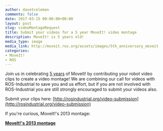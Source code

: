 ```yaml
---
author: davetcoleman
comments: false
date: 2017-03-15 00:00:00+00:00
layout: post
slug: videoMontageRequest
title: Submit your videos for a 5 year MoveIt! video montage
description: MoveIt! is 5 years old!
media_type: image
media_link: http://moveit.ros.org/assets/images/5th_anniversary_moveit.png
categories:
- MoveIt!
- ROS
---
```


Join us in celebrating [5 years](https://github.com/ros-planning/moveit/commit/206e93c555a6ddcdbe826809c30b90b89bbb52d8) of MoveIt! by contributing your robot video clips to create a video montage! We are combining our call for videos with ROS-Industrial to save you and us effort, but if you are not involved with ROS-Industrial you are still strongly encouraged to submit your videos also.

Submit your clips here: [http://rosindustrial.org/video-submission](http://rosindustrial.org/video-submission)

If you're curious, MoveIt!'s 2013 montage:

**[MoveIt!'s 2013 montage](https://www.youtube.com/watch?v=dblCGZzeUqs)**
